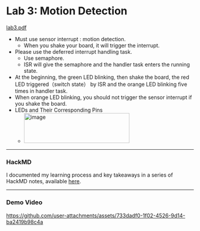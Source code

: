 # Lab 3: Motion Detection
[lab3.pdf](https://github.com/user-attachments/files/21794007/lab3.pdf)

- Must use sensor interrupt : motion detection.
  - When you shake your board, it will trigger the interrupt.
- Please use the deferred interrupt handling task.
  - Use semaphore.
  - ISR will give the semaphore and the handler task enters the running state.
- At the beginning, the green LED blinking, then shake the board, the red LED triggered（switch state） by ISR and the orange LED blinking five times in handler task.
- When orange LED blinking, you should not trigger the sensor interrupt if you shake the board.
- LEDs and Their Corresponding Pins
  - <img width="283" height="80" alt="image" src="https://github.com/user-attachments/assets/ed0676ea-63f7-4e1b-a3b1-eaaec336691a" />

---

### HackMD 
I documented my learning process and key takeaways in a series of HackMD notes, available [here](https://hackmd.io/@GDIF3DlmRBa7hCk6nQfzkQ/BkFXjqhOle).

---
### Demo Video
https://github.com/user-attachments/assets/733dadf0-1f02-4526-9d14-ba2419b98c4a


